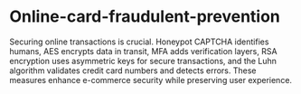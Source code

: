 # Online-card-fraudulent-prevention
Securing online transactions is crucial. Honeypot CAPTCHA identifies humans, AES encrypts data in transit, MFA adds verification layers, RSA encryption uses asymmetric keys for secure transactions, and the Luhn algorithm validates credit card numbers and detects errors. These measures enhance e-commerce security while preserving user experience.
